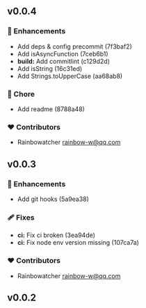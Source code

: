
## v0.0.4


### 🚀 Enhancements

  - Add deps & config precommit (7f3baf2)
  - Add isAsyncFunction (7ceb6b1)
  - **build:** Add commitlint (c129d2d)
  - Add isString (16c31ed)
  - Add Strings.toUpperCase (aa68ab8)

### 🏡 Chore

  - Add readme (8788a48)

### ❤️  Contributors

- Rainbowatcher <rainbow-w@qq.com>

## v0.0.3


### 🚀 Enhancements

  - Add git hooks (5a9ea38)

### 🩹 Fixes

  - **ci:** Fix ci broken (3ea94de)
  - **ci:** Fix node env version missing (107ca7a)

### ❤️  Contributors

- Rainbowatcher <rainbow-w@qq.com>

## v0.0.2

